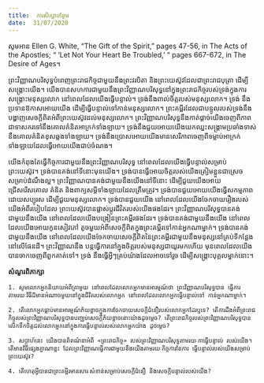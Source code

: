 ```yaml
---
title:  ការសិក្សាបន្ថែម
date:  31/07/2020
---
```


សូមអាន Ellen G. White, “The Gift of the Spirit,” pages 47-56, in The Acts of the Apostles; “ ‘Let Not Your Heart Be Troubled,’ “ pages 667-672, in The Desire of Ages។

ព្រះវិញ្ញាណបរិសុទ្ធបំពេញព្រះរាជកិច្ចជាមួយនឹងព្រះវរបិតា និងព្រះយេស៊ូវដែលជាព្រះរាជបុត្រា ដើម្បីសង្គ្រោះយើង។ យើងបានសហការជាមួយនឹងព្រះវិញ្ញាណបរិសុទ្ធនៅក្នុងព្រះរាជកិច្ចរបស់ទ្រង់ក្នុងការសង្គ្រោះមនុស្សលោក នៅពេលដែលយើងធ្វើបន្ទាល់។ ទ្រង់នឹងពាល់ចិត្តរបស់មនុស្សលោក។ ទ្រង់ នឹងប្រទានឱកាសអោយយើង ដើម្បីធ្វើបន្ទាល់ទៅកាន់មនុស្សលោក។ ព្រះគម្ពីរដែលជាបន្ទូលរបស់ទ្រង់នឹងបង្ហាញសេចក្តីពិតអំពីព្រះយេស៊ូវដល់មនុស្សលោក។ ព្រះវិញ្ញាណបរិសុទ្ធនឹងកាត់ផ្តាច់យើងចេញពីភាព ជាទាសករទៅនឹងគោលគំនិតអាក្រក់ទាំងឡាយ។ ទ្រង់នឹងជួយអោយយើងយកឈ្នះសង្គ្រាមប្រឆាំងទាស់ នឹងគោលគំនិតខុសឆ្គងទាំងឡាយ។ ទ្រង់នឹងប្រោសអោយយើងមានសេរីភាពចេញពីទម្លាប់អាក្រក់ទាំងឡាយដែលធ្វើអោយយើងជាប់ចំណង។

យើងកំពុងតែធ្វើកិច្ចការជាមួយនឹងព្រះវិញ្ញាណបរិសុទ្ធ នៅពេលដែលយើងធ្វើបន្ទាល់សម្រាប់ព្រះយេស៊ូវ។ ទ្រង់បានគង់នៅទីនោះមុនយើង។ ទ្រង់បានធ្វើអោយចិត្តរបស់យើងត្រៀមខ្លួនជាស្រេច សម្រាប់ដំណឹងល្អ។ ព្រះវិញ្ញាណបានគង់ជាមួយនឹងយើងនៅទីនោះ ដើម្បីជួយយើងអោយជ្រើសរើសគោល គំនិត និងពាក្យសម្តីទាំងឡាយដែលត្រឹមត្រូវ។ ទ្រង់បានជួយអោយយើងធ្វើសកម្មភាពដោយសប្បុរស ដើម្បីជួយមនុស្សលោក។ ទ្រង់បានជួយយើង នៅពេលដែលយើងចែកចាយរឿងរបស់យើងអំពីរបៀបដែល ព្រះយេស៊ូវបានផ្លាស់ប្តូរជីវិតរបស់យើងផងដែរ។ ព្រះវិញ្ញាណបរិសុទ្ធបានគង់ជាមួយនឹងយើង នៅពេលដែលយើងបង្រៀនព្រះគម្ពីរផងដែរ។ ទ្រង់បានគង់ជាមួយនឹងយើង នៅពេលដែលយើងអោយកូនសៀវភៅ តូចមួយអំពីសេចក្ដីពិតក្នុងព្រះគម្ពីរទៅកាន់អ្នកណាម្នាក់។ ទ្រង់បានគង់ជាមួយនឹងយើង នៅពេលដែលយើងចែកចាយសេចក្តីពិតនៃព្រះគម្ពីរជាមួយនឹងមនុស្សនៅគ្រប់ទីកន្លែងនៅលើផែនដី។ ព្រះវិញ្ញាណនឹង បន្តធ្វើការនៅក្នុងចិត្តរបស់មនុស្សជាយូរមកហើយ មុនពេលដែលយើងបានចាកចេញពីពួកគាត់ទៅ។ ទ្រង់ នឹងធ្វើអ្វីៗគ្រប់យ៉ាងដែលអាចទៅរួច ដើម្បីសង្គ្រោះបុគ្គលម្នាក់នោះ។

**សំណួរពិភាក្សា**

`1. សូមលោកអ្នកនិយាយអំពីគ្រាមួយ នៅពេលដែលលោកអ្នកមានអារម្មណ៍ថា ព្រះវិញ្ញាណបរិសុទ្ធបាន ធ្វើការតាមរយៈវិធីដ៏មានអំណាចមួយនៅក្នុងជីវិតរបស់លោកអ្នក នៅពេលដែលលោកអ្នកធ្វើបន្ទាល់ទៅ កាន់អ្នកណាម្នាក់។`

`2. តើលោកអ្នកធ្លាប់មានអារម្មណ៍ភ័យខ្លាចក្នុងការចែកចាយសេចក្តីជំនឿរបស់លោកអ្នកដែរឬទេ? តើការដឹងអំពីព្រះរាជកិច្ចរបស់ព្រះវិញ្ញាណបរិសុទ្ធបានបពា្ឈប់សេចក្តីភ័យខ្លាចនោះយ៉ាងដូចម្តេច? តើព្រះរាជកិច្ចរបស់ព្រះវិញ្ញាណបរិសុទ្ធបានលើកទឹកចិត្តដល់លោកអ្នកនៅក្នុងការធ្វើបន្ទាល់របស់លោកអ្នកយ៉ាង ដូចម្តេច?`

`3. សប្តាហ៍នេះ យើងបានពិពណ៌នាអំពី «ព្រះរាជកិច្ច» របស់ព្រះវិញ្ញាណបរិសុទ្ធតាមរយៈកាធ្វើបន្ទាល់ របស់យើង។ តើមានវិធីផ្សេងគ្នាណាខ្លះ ដែលព្រះវិញ្ញាណធ្វើការជាមួយនឹងយើងតាមរយៈកិច្ចការនៃការ ធ្វើបន្ទាល់របស់យើងសម្រាប់ព្រះយេស៊ូវ?`

`4. តើហេតុអ្វីបានជាព្រះគម្ពីរមានសារៈសំខាន់សម្រាប់សេចក្តីជំនឿ និងសេចក្តីបន្ទាល់របស់យើង?`